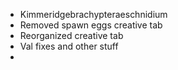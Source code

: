 - Kimmeridgebrachypteraeschnidium
- Removed spawn eggs creative tab
- Reorganized creative tab
- Val fixes and other stuff
- 
